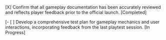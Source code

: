 [X] Confirm that all gameplay documentation has been accurately reviewed and reflects player feedback prior to the official launch. [Completed]

[- [ ] Develop a comprehensive test plan for gameplay mechanics and user interactions, incorporating feedback from the last playtest session. [In Progress]